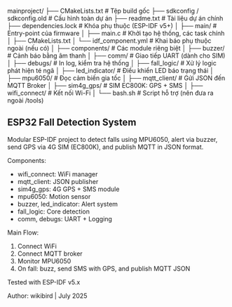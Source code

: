 mainproject/
├── CMakeLists.txt               # Tệp build gốc
├── sdkconfig / sdkconfig.old    # Cấu hình toàn dự án
├── readme.txt                   # Tài liệu dự án chính
├── dependencies.lock            # Khóa phụ thuộc (ESP-IDF v5+)
│
├── main/                        # Entry-point của firmware
│   ├── main.c                   # Khởi tạo hệ thống, các task chính
│   ├── CMakeLists.txt
│   └── idf_component.yml        # Khai báo phụ thuộc ngoài (nếu có)
│
├── components/                  # Các module riêng biệt
│   ├── buzzer/                  # Cảnh báo bằng âm thanh
│   ├── comm/                    # Giao tiếp UART (dành cho SIM)
│   ├── debugs/                  # In log, kiểm tra hệ thống
│   ├── fall_logic/              # Xử lý logic phát hiện té ngã
│   ├── led_indicator/           # Điều khiển LED báo trạng thái
│   ├── mpu6050/                 # Đọc cảm biến gia tốc
│   ├── mqtt_client/             # Gửi JSON đến MQTT Broker
│   ├── sim4g_gps/               # SIM EC800K: GPS + SMS
│   ├── wifi_connect/            # Kết nối Wi-Fi
│   └── bash.sh                  # Script hỗ trợ (nên đưa ra ngoài /tools)

ESP32 Fall Detection System
---------------------------

Modular ESP-IDF project to detect falls using MPU6050, alert via buzzer, send GPS via 4G SIM (EC800K), and publish MQTT in JSON format.

Components:
- wifi_connect: WiFi manager
- mqtt_client: JSON publisher
- sim4g_gps: 4G GPS + SMS module
- mpu6050: Motion sensor
- buzzer, led_indicator: Alert system
- fall_logic: Core detection
- comm, debugs: UART + Logging

Main Flow:
1. Connect WiFi
2. Connect MQTT broker
3. Monitor MPU6050
4. On fall: buzz, send SMS with GPS, and publish MQTT JSON

Tested with ESP-IDF v5.x

Author: wikibird | July 2025

